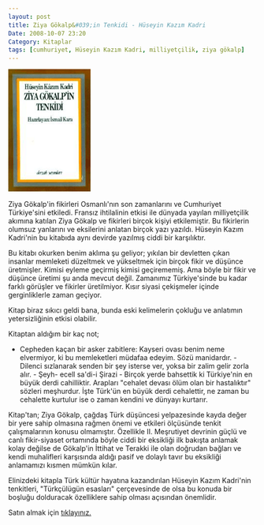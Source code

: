 ```yaml
---
layout: post
title: Ziya Gökalp&#039;in Tenkidi - Hüseyin Kazım Kadri
Date: 2008-10-07 23:20
Category: Kitaplar
tags: [cumhuriyet, Hüseyin Kazım Kadri, milliyetçilik, ziya gökalp]
---
```


![Ziya Gökalp'ın Tenkidi][]

Ziya Gökalp'in fikirleri Osmanlı'nın son zamanlarını ve Cumhuriyet Türkiye'sini etkiledi. Fransız ihtilalinin
etkisi ile dünyada yayılan milliyetçilik akımına katılan Ziya Gökalp ve
fikirleri birçok kişiyi etkilemiştir. Bu fikirlerin olumsuz yanlarını ve
eksilerini anlatan birçok yazı yazıldı. Hüseyin Kazım Kadri'nin bu
kitabıda aynı devirde yazılmış ciddi bir karşılıktır.

Bu kitabı okurken benim aklıma şu geliyor; yıkılan bir devletten çıkan
insanlar memleketi düzeltmek ve yükseltmek için birçok fikir ve düşünce
üretmişler. Kimisi eyleme geçirmiş kimisi geçirememiş. Ama böyle bir
fikir ve düşünce üretimi şu anda mevcut değil. Zamanımız Türkiye'sinde
bu kadar farklı görüşler ve fikirler üretilmiyor. Kısır siyasi
çekişmeler içinde gerginliklerle zaman geçiyor.

Kitap biraz sıkıcı geldi bana, bunda eski kelimelerin çokluğu ve
anlatımın yetersizliğinin etkisi olabilir.

Kitaptan aldığım bir kaç not;

- Cepheden kaçan bir asker zabitlere: Kayseri ovası benim neme
elvermiyor, ki bu memleketleri müdafaa edeyim. Sözü manidardır. -
Dilenci sızlanarak senden bir şey isterse ver, yoksa bir zalim gelir
zorla alır. - Şeyh- ecell sa'di-i Şirazi - Birçok yerde bahsettik ki
Türkiye'nin en büyük derdi cahilliktir. Arapları "cehalet devası ölüm
olan bir hastalıktır" sözleri meşhurdur. İşte Türk'ün en büyük derdi
cehalettir, ne zaman bu cehalette kurtulur ise o zaman kendini ve
dünyayı kurtarır.

Kitap'tan; Ziya Gökalp, çağdaş Türk düşüncesi yelpazesinde kayda değer
bir yere sahip olmasına rağmen önemi ve etkileri ölçüsünde tenkit
çalışmalarının konusu olmamıştır. Özellikle II. Meşrutiyet devrinin
güçlü ve canlı fikir-siyaset ortamında böyle ciddi bir eksikliği ilk
bakışta anlamak kolay değilse de Gökalp'in İttihat ve Terakki ile olan
doğrudan bağları ve kendi muhalifleri karşısında aldığı pasif ve dolaylı
tavır bu eksikliği anlamamızı kısmen mümkün kılar.

Elinizdeki kitapla Türk kültür hayatına kazandırılan Hüseyin Kazım
Kadri'nin tenkitleri, "Türkçülügün esasları" çerçevesinde de olsa bu
konuda bir boşluğu dolduracak özelliklere sahip olması açısından
önemlidir.

Satın almak için [tıklayınız.][]

  [Ziya Gökalp'ın Tenkidi]: /images/zg_tenkidi.gif
  [tıklayınız.]: http://www.tulumba.com/storeItem.asp?ic=zBK983109FB408
